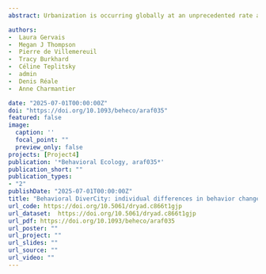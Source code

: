 ```yaml
---
abstract: Urbanization is occurring globally at an unprecedented rate and, despite the eco-evolutionary importance of individual variation, we still have limited insight on how phenotypic variation is modified by anthropogenic environmental change. Urbanization can increase individual differences in some contexts, but whether this is generalizable to behavioral traits, which directly affect how organisms interact with, and respond to, environmental variation, is not well known. Here we examined variation across three behavioral traits linked to stress reactivity, anti-predator response, and novelty-coping (breath rate, handling aggression, and exploration behavior) in great tits Parus major along an urbanization gradient. We phenotyped > 1000 individuals across 9 yr, to test whether individual differences in behavior increased with urbanization and spatial environmental heterogeneity. We used two different approaches: a city vs. forest comparison (ie a binary descriptor) and an urbanization gradient approach (ie a continuous quantitative score from 0 to 1) to explore the influence of built-up areas at different spatial scales. Our results reveal that urban individuals display more diverse stress-related and anti-predator behaviors (breath rate and handling aggression), yet show more similarity in their exploratory behavior than forest counterparts. However, there was no evidence that individual variation changes along the percentage of built-up areas for any traits. This study suggest that generalizations about how behavioral traits respond to urbanization will differ across behavioral dimensions. In particular, we may expect decreased individual diversity in urban birds for traits related to behavioral response to novelty.

authors:
-  Laura Gervais
-  Megan J Thompson
-  Pierre de Villemereuil
-  Tracy Burkhard
-  Céline Teplitsky 
-  admin
-  Denis Réale
-  Anne Charmantier

date: "2025-07-01T00:00:00Z"
doi: "https://doi.org/10.1093/beheco/araf035"
featured: false
image:
  caption: ''
  focal_point: ""
  preview_only: false
projects: [Project4]
publication: '*Behavioral Ecology, araf035*'
publication_short: ""
publication_types:
- "2"
publishDate: "2025-07-01T00:00:00Z"
title: "Behavioral DiverCity: individual differences in behavior change along an urbanization gradient"
url_code: https://doi.org/10.5061/dryad.c866t1gjp 
url_dataset:  https://doi.org/10.5061/dryad.c866t1gjp 
url_pdf: https://doi.org/10.1093/beheco/araf035
url_poster: ""
url_project: ""
url_slides: ""
url_source: ""
url_video: ""
---
```


